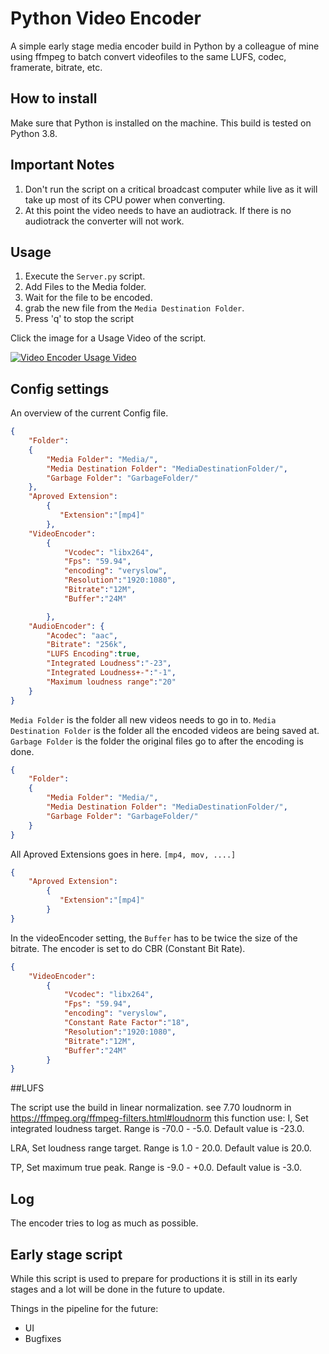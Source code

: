 # Python Video Encoder

A simple early stage media encoder build in Python by a colleague of mine using ffmpeg to batch convert videofiles to the same LUFS, codec, framerate, bitrate, etc.

## How to install

Make sure that Python is installed on the machine. This build is tested on Python 3.8.

## Important Notes

1. Don't run the script on a critical broadcast computer while live as it will take up most of its CPU power when converting.
2. At this point the video needs to have an audiotrack. If there is no audiotrack the converter will not work. 

## Usage

1. Execute the `Server.py` script.
2. Add Files to the Media folder. 
3. Wait for the file to be encoded.
4. grab the new file from the `Media Destination Folder`.
5. Press 'q' to stop the script

Click the image for a Usage Video of the script. 

[![Video Encoder Usage Video](https://imgur.com/JbXyDXq.png)](https://youtu.be/Ho9EOl3X8a0 "Video Encoder Usage Video")

## Config settings

An overview of the current Config file.
```json
{
    "Folder":
    {
        "Media Folder": "Media/",
        "Media Destination Folder": "MediaDestinationFolder/",
        "Garbage Folder": "GarbageFolder/"
    },
    "Aproved Extension":
        {
           "Extension":"[mp4]" 
        },
    "VideoEncoder":
        {
            "Vcodec": "libx264",
            "Fps": "59.94",
            "encoding": "veryslow",
            "Resolution":"1920:1080",
            "Bitrate":"12M",
            "Buffer":"24M"

        },
    "AudioEncoder": {
        "Acodec": "aac",
        "Bitrate": "256k",
		"LUFS Encoding":true,
		"Integrated Loudness":"-23",
		"Integrated Loudness+-":"-1",
		"Maximum loudness range":"20"
    }
}
```

`Media Folder` is the folder all new videos needs to go in to.
`Media Destination Folder` is the folder all the encoded videos are being saved at.
`Garbage Folder` is the folder the original files go to after the encoding is done.
```json
{
    "Folder":
    {
        "Media Folder": "Media/",
        "Media Destination Folder": "MediaDestinationFolder/",
        "Garbage Folder": "GarbageFolder/"
    }
}
```

All Aproved Extensions goes in here. `[mp4, mov, ....]`
```json
{
    "Aproved Extension":
        {
           "Extension":"[mp4]" 
        }
}
```

In the videoEncoder setting, the `Buffer` has to be twice the size of the bitrate.
The encoder is set to do CBR (Constant Bit Rate).
```json
{
    "VideoEncoder":
        {
            "Vcodec": "libx264",
            "Fps": "59.94",
            "encoding": "veryslow",
            "Constant Rate Factor":"18",
            "Resolution":"1920:1080",
            "Bitrate":"12M",
            "Buffer":"24M"
        }
}
```


##LUFS

The script use the build in linear normalization. see 7.70 loudnorm in https://ffmpeg.org/ffmpeg-filters.html#loudnorm
this function use:
I, Set integrated loudness target. Range is -70.0 - -5.0. Default value is -23.0.

LRA, Set loudness range target. Range is 1.0 - 20.0. Default value is 20.0.

TP, Set maximum true peak. Range is -9.0 - +0.0. Default value is -3.0.



## Log

The encoder tries to log as much as possible.


## Early stage script

While this script is used to prepare for productions it is still in its early stages and a lot will be done in the future to update.

Things in the pipeline for the future:
- UI
- Bugfixes
